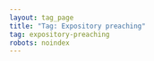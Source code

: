 ```yaml
---
layout: tag_page
title: "Tag: Expository preaching"
tag: expository-preaching
robots: noindex
---
```

